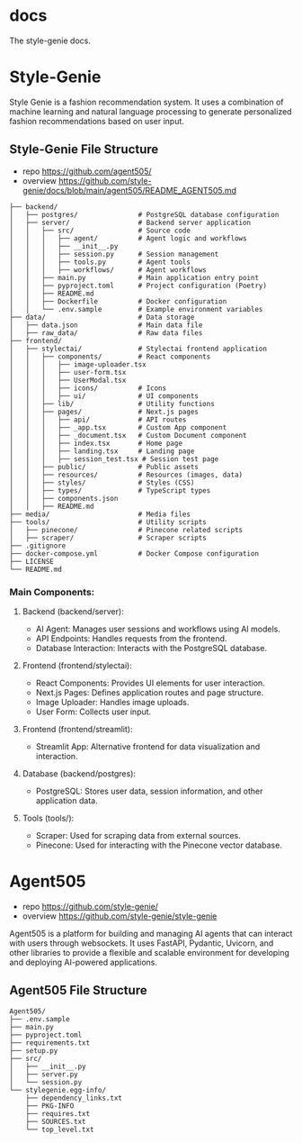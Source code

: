 # docs
The style-genie docs.


# Style-Genie 
Style Genie is a fashion recommendation system. It uses a combination of machine learning and natural language processing to generate personalized fashion recommendations based on user input.

## Style-Genie File Structure

- repo  https://github.com/agent505/
- overview https://github.com/style-genie/docs/blob/main/agent505/README_AGENT505.md
```
├── backend/
│   ├── postgres/               # PostgreSQL database configuration
│   ├── server/                 # Backend server application
│   │   ├── src/                # Source code
│   │   │   ├── agent/          # Agent logic and workflows
│   │   │   ├── __init__.py
│   │   │   ├── session.py      # Session management
│   │   │   ├── tools.py        # Agent tools
│   │   │   ├── workflows/      # Agent workflows
│   │   ├── main.py             # Main application entry point
│   │   ├── pyproject.toml      # Project configuration (Poetry)
│   │   ├── README.md
│   │   ├── Dockerfile          # Docker configuration
│   │   └── .env.sample         # Example environment variables
├── data/                       # Data storage
│   ├── data.json               # Main data file
│   ├── raw_data/               # Raw data files
├── frontend/
│   ├── stylectai/              # Stylectai frontend application
│   │   ├── components/         # React components
│   │   │   ├── image-uploader.tsx
│   │   │   ├── user-form.tsx
│   │   │   ├── UserModal.tsx
│   │   │   ├── icons/          # Icons
│   │   │   ├── ui/             # UI components
│   │   ├── lib/                # Utility functions
│   │   ├── pages/              # Next.js pages
│   │   │   ├── api/            # API routes
│   │   │   ├── _app.tsx        # Custom App component
│   │   │   ├── _document.tsx   # Custom Document component
│   │   │   ├── index.tsx       # Home page
│   │   │   ├── landing.tsx     # Landing page
│   │   │   ├── session_test.tsx # Session test page
│   │   ├── public/             # Public assets
│   │   ├── resources/          # Resources (images, data)
│   │   ├── styles/             # Styles (CSS)
│   │   ├── types/              # TypeScript types
│   │   ├── components.json
│   │   ├── README.md
├── media/                      # Media files
├── tools/                      # Utility scripts
│   ├── pinecone/               # Pinecone related scripts
│   ├── scraper/                # Scraper scripts
├── .gitignore
├── docker-compose.yml          # Docker Compose configuration
├── LICENSE
└── README.md
```
### Main Components:

1.  Backend (backend/server):
    *   AI Agent: Manages user sessions and workflows using AI models.
    *   API Endpoints: Handles requests from the frontend.
    *   Database Interaction: Interacts with the PostgreSQL database.

2.  Frontend (frontend/stylectai):
    *   React Components: Provides UI elements for user interaction.
    *   Next.js Pages: Defines application routes and page structure.
    *   Image Uploader: Handles image uploads.
    *   User Form: Collects user input.

3.  Frontend (frontend/streamlit):
    *   Streamlit App: Alternative frontend for data visualization and interaction.

4.  Database (backend/postgres):
    *   PostgreSQL: Stores user data, session information, and other application data.

5.  Tools (tools/):
    *   Scraper: Used for scraping data from external sources.
    *   Pinecone: Used for interacting with the Pinecone vector database.


# Agent505
- repo  https://github.com/style-genie/
- overview https://github.com/style-genie/style-genie

Agent505 is a platform for building and managing AI agents that can interact with users through websockets. It uses FastAPI, Pydantic, Uvicorn, and other libraries to provide a flexible and scalable environment for developing and deploying AI-powered applications.

## Agent505 File Structure

```
Agent505/
├── .env.sample
├── main.py
├── pyproject.toml
├── requirements.txt
├── setup.py
├── src/
│   ├── __init__.py
│   ├── server.py
│   └── session.py
└── stylegenie.egg-info/
    ├── dependency_links.txt
    ├── PKG-INFO
    ├── requires.txt
    ├── SOURCES.txt
    └── top_level.txt
```
